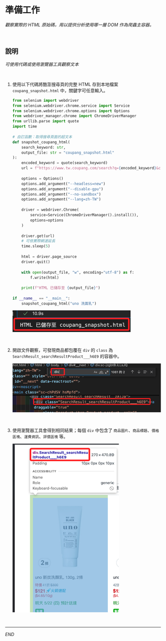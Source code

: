 # 準備工作

_觀察實際的 HTML 原始碼，用以提供分析使用哪一層 DOM 作為爬蟲主容器。_

<br>

## 說明

_可使用代碼或使用瀏覽器工具觀察文本_

<br>

1. 使用以下代碼將酷澎搜尋頁的完整 HTML 存到本地檔案 `coupang_snapshot.html` 中，關鍵字可任意輸入。

    ```python
    from selenium import webdriver
    from selenium.webdriver.chrome.service import Service
    from selenium.webdriver.chrome.options import Options
    from webdriver_manager.chrome import ChromeDriverManager
    from urllib.parse import quote
    import time

    # 自訂函數：取得搜尋頁面的超文本
    def snapshot_coupang_html(
        search_keyword: str,
        output_file: str = "coupang_snapshot.html"
    ):
        encoded_keyword = quote(search_keyword)
        url = f"https://www.tw.coupang.com/search?q={encoded_keyword}&channel=user"

        options = Options()
        options.add_argument("--headless=new")
        options.add_argument("--disable-gpu")
        options.add_argument("--no-sandbox")
        options.add_argument("--lang=zh-TW")

        driver = webdriver.Chrome(
            service=Service(ChromeDriverManager().install()),
            options=options
        )

        driver.get(url)
        # 可依實際網速延長
        time.sleep(5)

        html = driver.page_source
        driver.quit()

        with open(output_file, "w", encoding="utf-8") as f:
            f.write(html)

        print(f"HTML 已儲存至 {output_file}")

    if __name__ == "__main__":
        snapshot_coupang_html("uno 洗面乳")
    ```

    ![](images/img_20.png)

<br>

2. 開啟文件觀察，可發現商品都包覆在 `div` 的 `class` 為 `SearchResult_searchResultProduct___h6E9` 的容器中。

    ![](images/img_21.png)

<br>

3. 使用瀏覽器工具會得到相同結果；每個 `div` 中包含了 `商品圖片`、`商品標題`、`價格區塊`、`運費資訊`、`評價區塊` 等。

    ![](images/img_22.png)

<br>

___

_END_
